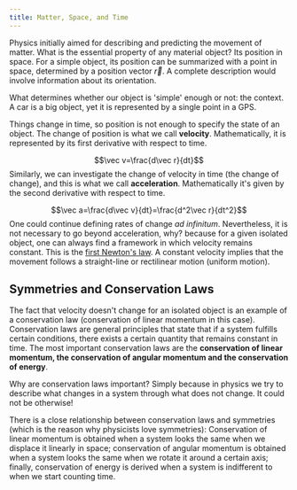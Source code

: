 ```yaml
---
title: Matter, Space, and Time
---
```


Physics initially aimed for describing and predicting the movement of matter. What is the essential property of any material object? Its position in space. For a simple object, its position can be summarized with a point in space, determined by a position vector $\vec{r}$. A complete description would involve information about its orientation.

What determines whether our object is 'simple' enough or not: the context. A car is a big object, yet it is represented by a single point in a GPS.

Things change in time, so position is not enough to specify the state of an object. The change of position is what we call **velocity**. Mathematically, it is represented by its first derivative with respect to time.

$$\vec v=\frac{d\vec r}{dt}$$Similarly, we can investigate the change of velocity in time (the change of change), and this is what we call **acceleration**. Mathematically it's given by the second derivative with respect to time.

$$\vec a=\frac{d\vec v}{dt}=\frac{d^2\vec r}{dt^2}$$
One could continue defining rates of change *ad infinitum*. Nevertheless, it is not necessary to go beyond acceleration, why? because for a given isolated object, one can always find a framework in which velocity remains constant. This is the [first Newton's law](/physics-for-computer-science/mechanics---forces-and-energy/newtons-laws-of-motion). A constant velocity implies that the movement follows a straight-line or rectilinear motion (uniform motion).

## Symmetries and Conservation Laws
The fact that velocity doesn't change for an isolated object is an example of a conservation law (conservation of linear momentum in this case). Conservation laws are general principles that state that if a system fulfills certain conditions, there exists a certain quantity that remains constant in time. The most important conservation laws are the **conservation of linear momentum, the conservation of angular momentum and the conservation of energy**.

Why are conservation laws important? Simply because in physics we try to describe what changes in a system through what does not change. It could not be otherwise!

There is a close relationship between conservation laws and symmetries (which is the reason why physicists love symmetries): Conservation of linear momentum is obtained when a system looks the same when we displace it linearly in space; conservation of angular momentum is obtained when a system looks the same when we rotate it around a certain axis; finally, conservation of energy is derived when a system is indifferent to when we start counting time.